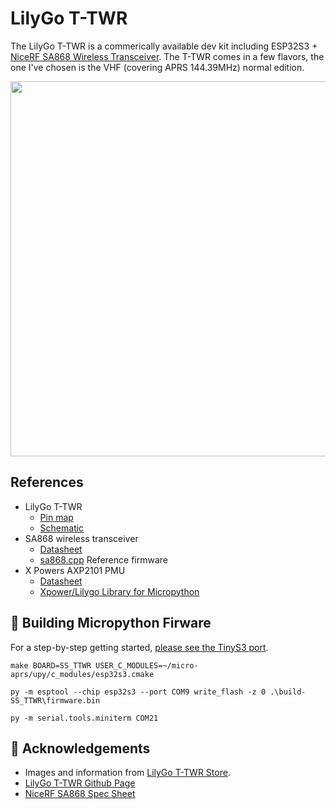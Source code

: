# LilyGo T-TWR

The LilyGo T-TWR is a commerically available dev kit including ESP32S3 + [NiceRF SA868 Wireless Transceiver](https://www.nicerf.com/walkie-talkie-module/2w-embedded-walkie-talkie-module-sa868.html).  The T-TWR comes in a few flavors, the one I've chosen is the VHF (covering APRS 144.39MHz) normal edition. 
<p align="center">
  <img src="https://github.com/stephanelsmith/micro-aprs/blob/master/docs/ports/lilygottwr/T-TWR_Plus_600x600.webp?raw=true" alt="" width="600"/>
</p>

## References
- LilyGo T-TWR
  - [Pin map](https://github.com/Xinyuan-LilyGO/T-TWR/blob/master/lib/LilyGo_TWR_Library/src/utilities.h)
  - [Schematic](https://github.com/Xinyuan-LilyGO/T-TWR/blob/master/schematic/T-TWR-Plus_Rev2.0.pdf)
- SA868 wireless transceiver
  - [Datasheet](SA868.pdf)
  - [sa868.cpp](https://github.com/Xinyuan-LilyGO/T-TWR/blob/master/lib/LilyGo_TWR_Library/src/sa868.cpp) Reference firmware
- X Powers AXP2101 PMU
  - [Datasheet](https://www.lcsc.com/datasheet/lcsc_datasheet_2305060916_X-Powers-Tech-AXP2101_C3036461.pdf')
  - [Xpower/Lilygo Library for Micropython](https://github.com/lewisxhe/XPowersLib) 


## :hammer: Building Micropython Firware
For a step-by-step getting started, [please see the TinyS3 port](https://github.com/stephanelsmith/micro-aprs/tree/master/docs/ports/tinys3#hammer-building-micropython-firware-for-tinys3).
```
make BOARD=SS_TTWR USER_C_MODULES=~/micro-aprs/upy/c_modules/esp32s3.cmake
```
```
py -m esptool --chip esp32s3 --port COM9 write_flash -z 0 .\build-SS_TTWR\firmware.bin
```
```
py -m serial.tools.miniterm COM21
```


## :raised_hands: Acknowledgements
- Images and information from [LilyGo T-TWR Store](https://www.lilygo.cc/products/t-twr-plus?srsltid=AfmBOooEmV2bkOz1-0ceEJCwkFkITOXYzLGBPkWvyBfF2cm7XqGT4BYH).
- [LilyGo T-TWR Github Page](https://github.com/Xinyuan-LilyGO/T-TWR)
- [NiceRF SA868 Spec Sheet](SA868.pdf)

